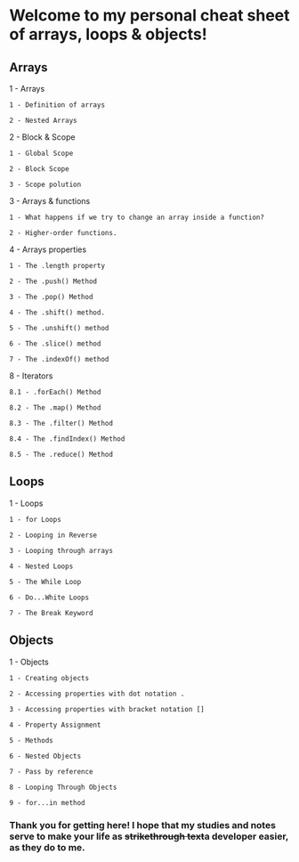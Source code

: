 # Welcome to my personal cheat sheet of arrays, loops & objects!

## Arrays
1 - Arrays

	1 - Definition of arrays

	2 - Nested Arrays

2 - Block & Scope

	1 - Global Scope

	2 - Block Scope

	3 - Scope polution

3 - Arrays & functions

	1 - What happens if we try to change an array inside a function?

	2 - Higher-order functions.

4 - Arrays properties

	1 - The .length property

	2 - The .push() Method

	3 - The .pop() Method

	4 - The .shift() method.

	5 - The .unshift() method

	6 - The .slice() method

	7 - The .indexOf() method

8 - Iterators 

	8.1 - .forEach() Method

	8.2 - The .map() Method

	8.3 - The .filter() Method

	8.4 - The .findIndex() Method

	8.5 - The .reduce() Method

  

## Loops

1 - Loops

	1 - for Loops

	2 - Looping in Reverse

	3 - Looping through arrays

	4 - Nested Loops

	5 - The While Loop

	6 - Do...White Loops

	7 - The Break Keyword

  

## Objects

1 - Objects

	1 - Creating objects

	2 - Accessing properties with dot notation .

	3 - Accessing properties with bracket notation []

	4 - Property Assignment

	5 - Methods

	6 - Nested Objects

	7 - Pass by reference

	8 - Looping Through Objects

	9 - for...in method

   

### Thank you for getting here! I hope that my studies and notes serve to make your life as ~~strikethrough text~~a developer easier, as they do to me. 
